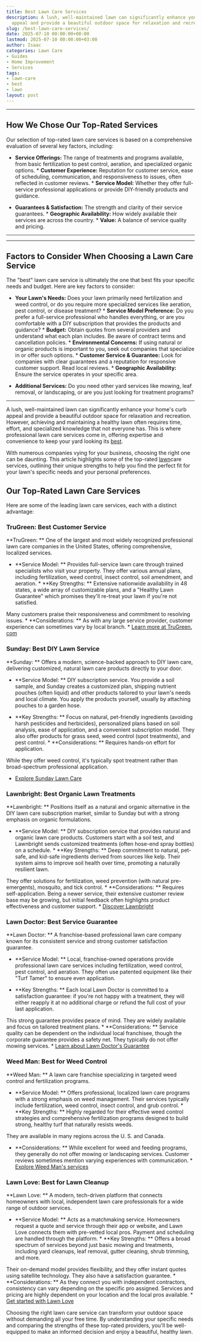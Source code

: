 ```yaml
---
title: Best Lawn Care Services
description: A lush, well-maintained lawn can significantly enhance your home's curb
  appeal and provide a beautiful outdoor space for relaxation and recreation.
slug: /best-lawn-care-services/
date: 2025-07-10 00:00:00+00:00
lastmod: 2025-07-10 00:00:00+03:00
author: Isaac
categories: Lawn Care
- Guides
- Home Improvement
- Services
tags:
- lawn-care
- best
- lawn
layout: post
---
```

---

## How We Chose Our Top-Rated Services
Our selection of top-rated lawn care services is based on a comprehensive evaluation of several key factors, including:

* **Service Offerings:** The range of treatments and programs available, from basic fertilization to pest control, aeration, and specialized organic options. * **Customer Experience:** Reputation for customer service, ease of scheduling, communication, and responsiveness to issues, often reflected in customer reviews. * **Service Model:** Whether they offer full-service professional applications or provide DIY-friendly products and guidance.

* **Guarantees & Satisfaction:** The strength and clarity of their service guarantees. * **Geographic Availability:** How widely available their services are across the country. * **Value:** A balance of service quality and pricing.
---
---

## Factors to Consider When Choosing a Lawn Care Service
The "best" lawn care service is ultimately the one that best fits your specific needs and budget. Here are key factors to consider:

* **Your Lawn's Needs:** Does your lawn primarily need fertilization and weed control, or do you require more specialized services like aeration, pest control, or disease treatment? * **Service Model Preference:** Do you prefer a full-service professional who handles everything, or are you comfortable with a DIY subscription that provides the products and guidance? * **Budget:** Obtain quotes from several providers and understand what each plan includes.
Be aware of contract terms and cancellation policies. * **Environmental Concerns:** If using natural or organic products is important to you, seek out companies that specialize in or offer such options. * **Customer Service & Guarantee:** Look for companies with clear guarantees and a reputation for responsive customer support. Read local reviews. * **Geographic Availability:** Ensure the service operates in your specific area.

* **Additional Services:** Do you need other yard services like mowing, leaf removal, or landscaping, or are you just looking for treatment programs?
---

A lush, well-maintained lawn can significantly enhance your home's curb appeal and provide a beautiful outdoor space for relaxation and recreation. However, achieving and maintaining a healthy lawn often requires time, effort, and specialized knowledge that not everyone has. This is where professional lawn care services come in, offering expertise and convenience to keep your yard looking its [best](https://pestpolicy.com/best-lawn-care-fertilizer-service/).

With numerous companies vying for your business, choosing the right one can be daunting. This article highlights some of the top-rated [lawn](https://pestpolicy.com/best-lawn-care-service-for-dogs/)care services, outlining their unique strengths to help you find the perfect fit for your lawn's specific needs and your personal preferences.

##  Our Top-Rated Lawn Care Services

Here are some of the leading lawn care services, each with a distinct advantage:

###  TruGreen: Best Customer Service

**TruGreen: ** One of the largest and most widely recognized professional lawn care companies in the United States, offering comprehensive, localized services.

* **Service Model: ** Provides full-service lawn care through trained specialists who visit your property. They offer various annual plans, including fertilization, weed control, insect control, soil amendment, and aeration. * **Key Strengths: ** Extensive nationwide availability in 48 states, a wide array of customizable plans, and a "Healthy Lawn Guarantee" which promises they'll re-treat your lawn if you're not satisfied.

Many customers praise their responsiveness and commitment to resolving issues. * **Considerations: ** As with any large service provider, customer experience can sometimes vary by local branch. * [Learn more at TruGreen. com](https://www.trugreen.com/)

###  Sunday: Best DIY Lawn Service

**Sunday: ** Offers a modern, science-backed approach to DIY lawn care, delivering customized, natural lawn care products directly to your door.

* **Service Model: ** DIY subscription service. You provide a soil sample, and Sunday creates a customized plan, shipping nutrient pouches (often liquid) and other products tailored to your lawn's needs and local climate. You apply the products yourself, usually by attaching pouches to a garden hose.

* **Key Strengths: ** Focus on natural, pet-friendly ingredients (avoiding harsh pesticides and herbicides), personalized plans based on soil analysis, ease of application, and a convenient subscription model. They also offer products for grass seed, weed control (spot treatments), and pest control. * **Considerations: ** Requires hands-on effort for application.

While they offer weed control, it's typically spot treatment rather than broad-spectrum professional application.

* [Explore Sunday Lawn Care](https://www.getsunday.com/)

###  Lawnbright: Best Organic Lawn Treatments

**Lawnbright: ** Positions itself as a natural and organic alternative in the DIY lawn care subscription market, similar to Sunday but with a strong emphasis on organic formulations.

* **Service Model: ** DIY subscription service that provides natural and organic lawn care products. Customers start with a soil test, and Lawnbright sends customized treatments (often hose-end spray bottles) on a schedule. * **Key Strengths: ** Deep commitment to natural, pet-safe, and kid-safe ingredients derived from sources like kelp. Their system aims to improve soil health over time, promoting a naturally resilient lawn.

They offer solutions for fertilization, weed prevention (with natural pre-emergents), mosquito, and tick control. * **Considerations: ** Requires self-application. Being a newer service, their extensive customer review base may be growing, but initial feedback often highlights product effectiveness and customer support. * [Discover Lawnbright](https://getlawnbright.com/)

###  Lawn Doctor: Best Service Guarantee

**Lawn Doctor: ** A franchise-based professional lawn care company known for its consistent service and strong customer satisfaction guarantee.

* **Service Model: ** Local, franchise-owned operations provide professional lawn care services including fertilization, weed control, pest control, and aeration. They often use patented equipment like their "Turf Tamer" to ensure even application.

* **Key Strengths: ** Each local Lawn Doctor is committed to a satisfaction guarantee: if you're not happy with a treatment, they will either reapply it at no additional charge or refund the full cost of your last application.

This strong guarantee provides peace of mind. They are widely available and focus on tailored treatment plans. * **Considerations: ** Service quality can be dependent on the individual local franchisee, though the corporate guarantee provides a safety net. They typically do not offer mowing services. * [Learn about Lawn Doctor's Guarantee](https://www.lawndoctor.com/our_guarantee/)

###  Weed Man: Best for Weed Control

**Weed Man: ** A lawn care franchise specializing in targeted weed control and fertilization programs.

* **Service Model: ** Offers professional, localized lawn care programs with a strong emphasis on weed management. Their services typically include fertilization, weed control, insect control, and grub control. * **Key Strengths: ** Highly regarded for their effective weed control strategies and comprehensive fertilization programs designed to build strong, healthy turf that naturally resists weeds.

They are available in many regions across the U. S. and Canada.

* **Considerations: ** While excellent for weed and feeding programs, they generally do not offer mowing or landscaping services. Customer reviews sometimes mention varying experiences with communication. * [Explore Weed Man's services](https://weedman.com/programs-and-services/lawn-care)

###  Lawn Love: Best for Lawn Cleanup

**Lawn Love: ** A modern, tech-driven platform that connects homeowners with local, independent lawn care professionals for a wide range of outdoor services.

* **Service Model: ** Acts as a matchmaking service. Homeowners request a quote and service through their app or website, and Lawn Love connects them with pre-vetted local pros. Payment and scheduling are handled through the platform. * **Key Strengths: ** Offers a broad spectrum of services beyond just basic mowing and treatments, including yard cleanups, leaf removal, gutter cleaning, shrub trimming, and more.

Their on-demand model provides flexibility, and they offer instant quotes using satellite technology. They also have a satisfaction guarantee. * **Considerations: ** As they connect you with independent contractors, consistency can vary depending on the specific pro assigned. Services and pricing are highly dependent on your location and the local pros available. * [Get started with Lawn Love](https://lawnlove.com/)

Choosing the right lawn care service can transform your outdoor space without demanding all your free time. By understanding your specific needs and comparing the strengths of these top-rated providers, you'll be well-equipped to make an informed decision and enjoy a beautiful, healthy lawn.